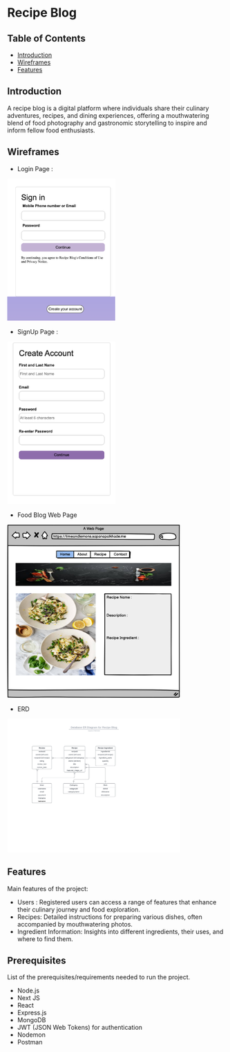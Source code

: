 <!-- This is a [Next.js](https://nextjs.org/) project bootstrapped with [`create-next-app`](https://github.com/vercel/next.js/tree/canary/packages/create-next-app).

## Getting Started

First, run the development server:

```bash
npm run dev
# or
yarn dev
# or
pnpm dev
```

Open [http://localhost:3000](http://localhost:3000) with your browser to see the result.

You can start editing the page by modifying `app/page.js`. The page auto-updates as you edit the file.

This project uses [`next/font`](https://nextjs.org/docs/basic-features/font-optimization) to automatically optimize and load Inter, a custom Google Font.

## Learn More

To learn more about Next.js, take a look at the following resources:

- [Next.js Documentation](https://nextjs.org/docs) - learn about Next.js features and API.
- [Learn Next.js](https://nextjs.org/learn) - an interactive Next.js tutorial.

You can check out [the Next.js GitHub repository](https://github.com/vercel/next.js/) - your feedback and contributions are welcome!

## Deploy on Vercel

The easiest way to deploy your Next.js app is to use the [Vercel Platform](https://vercel.com/new?utm_medium=default-template&filter=next.js&utm_source=create-next-app&utm_campaign=create-next-app-readme) from the creators of Next.js.

Check out our [Next.js deployment documentation](https://nextjs.org/docs/deployment) for more details.
# capstone-project -->


# Recipe Blog

## Table of Contents

- [Introduction](#introduction)
- [Wireframes](#wireframes)
- [Features](#features)
<!-- - [Prerequisites]
- [Installation]
- [API Endpoints]
- [Testing] -->


## Introduction

A recipe blog is a digital platform where individuals share their culinary adventures, recipes, and dining experiences, offering a mouthwatering blend of food photography and gastronomic storytelling to inspire and inform fellow food enthusiasts.

## Wireframes
- Login Page :

<img src="login-blog.png" alt="login page" width="250"/> 

- SignUp Page :

<img src="signup-blog.png" alt="signup page" width="250"/>

- Food Blog Web Page

<img src="Food-blog-wireframe-Sapana Palkhade.png" alt="blog page" width="400">

- ERD 

<img src="Database ER diagram-Recipe Blog-Sapana Palkhade.png" alt="ERD" width="400"/>

## Features

Main features of the project:

- Users : Registered users can access a range of features that enhance their culinary journey and food exploration.
- Recipes: Detailed instructions for preparing various dishes, often accompanied by mouthwatering photos.
- Ingredient Information: Insights into different ingredients, their uses, and where to find them.

## Prerequisites

List of the prerequisites/requirements needed to run the project.

- Node.js
- Next JS
- React
- Express.js
- MongoDB
- JWT (JSON Web Tokens) for authentication
- Nodemon
- Postman

## 